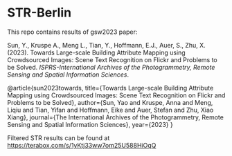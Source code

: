 # STR-Berlin
This repo contains results of gsw2023 paper: 

Sun, Y., Kruspe A., Meng L., Tian, Y., Hoffmann, E.J., Auer, S., Zhu, X. (2023). Towards Large-scale Building Attribute Mapping using Crowdsourced Images: Scene Text Recognition on Flickr and Problems to be Solved. _ISPRS-International Archives of the Photogrammetry, Remote Sensing and Spatial Information Sciences_.

@article{sun2023towards,
  title={Towards Large-scale Building Attribute Mapping using Crowdsourced Images: Scene Text Recognition on Flickr and Problems to be Solved},
  author={Sun, Yao and Kruspe, Anna and Meng, Liqiu and Tian, Yifan and Hoffmann, Eike and Auer, Stefan and Zhu, Xiao Xiang},
  journal={The International Archives of the Photogrammetry, Remote Sensing and Spatial Information Sciences},
  year={2023}
}

Filtered STR results can be found at https://terabox.com/s/1yKtj33ww7om25U588HiOqQ
